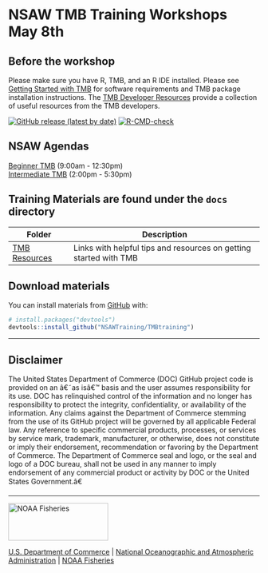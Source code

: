 <!-- README.md is generated from README.Rmd. Please edit that file -->

# NSAW TMB Training Workshops May 8th

## Before the workshop

Please make sure you have R, TMB, and an R IDE installed. Please see
[Getting Started with
TMB](https://andrea-havron-noaa.github.io/TMBtraining/articles/00_01_Getting_Started.html)
for software requirements and TMB package installation instructions. The
[TMB Developer
Resources](https://andrea-havron-noaa.github.io/TMBtraining/articles/00_00_TMB_Developer_Resources.html)
provide a collection of useful resources from the TMB developers.

<!-- badges: start -->

[![GitHub release (latest by
date)](https://img.shields.io/github/v/release/nmfs-fish-tools/pkgdownTemplate)](https://github.com/nmfs-fish-tools/pkgdownTemplate/releases)
[![R-CMD-check](https://github.com/nmfs-fish-tools/pkgdownTemplate/workflows/R-CMD-check/badge.svg)](https://github.com/nmfs-fish-tools/pkgdownTemplate/actions/workflows/R-CMD-check.yaml)
<!-- badges: end -->

## NSAW Agendas

[Beginner
TMB](https://nsawtraining.github.io/TMBtraining/03-training-agendas/00-beginner-tmb-agenda.html)
(9:00am - 12:30pm)<br> [Intermediate
TMB](https://nsawtraining.github.io/TMBtraining/03-training-agendas/01-intermediate-tmb-agenda.html)
(2:00pm - 5:30pm)

## Training Materials are found under the `docs` directory

| Folder                                                                                                 | Description                                                       |
|--------------------------------------------------------------------------------------------------------|-------------------------------------------------------------------|
| [TMB Resources](https://nsawtraining.github.io/TMBtraining/articles/000_Getting_Started_Contents.html) | Links with helpful tips and resources on getting started with TMB |

## Download materials

You can install materials from
[GitHub](https://NSAWTraining/TMBtraining) with:

``` r
# install.packages("devtools")
devtools::install_github("NSAWTraining/TMBtraining")
```

<!-- Do not edit below. This adds the Disclaimer and NMFS footer. -->

------------------------------------------------------------------------

## Disclaimer

The United States Department of Commerce (DOC) GitHub project code is
provided on an â€˜as isâ€™ basis and the user assumes responsibility for
its use. DOC has relinquished control of the information and no longer
has responsibility to protect the integrity, confidentiality, or
availability of the information. Any claims against the Department of
Commerce stemming from the use of its GitHub project will be governed by
all applicable Federal law. Any reference to specific commercial
products, processes, or services by service mark, trademark,
manufacturer, or otherwise, does not constitute or imply their
endorsement, recommendation or favoring by the Department of Commerce.
The Department of Commerce seal and logo, or the seal and logo of a DOC
bureau, shall not be used in any manner to imply endorsement of any
commercial product or activity by DOC or the United States Government.â€

------------------------------------------------------------------------

<img src="https://raw.githubusercontent.com/nmfs-general-modeling-tools/nmfspalette/main/man/figures/noaa-fisheries-rgb-2line-horizontal-small.png" width="200" style="height: 75px !important;"  alt="NOAA Fisheries">

[U.S. Department of Commerce](https://www.commerce.gov/) \| [National
Oceanographic and Atmospheric Administration](https://www.noaa.gov) \|
[NOAA Fisheries](https://www.fisheries.noaa.gov/)

